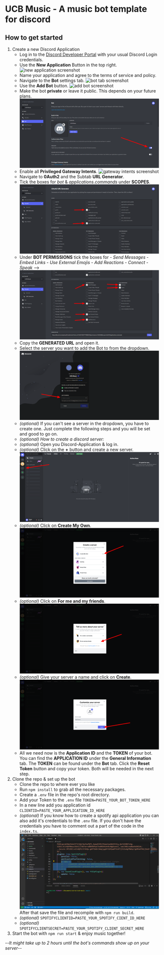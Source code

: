 # UCB Music - A music bot template for discord
## How to get started

1. Create a new Discord Application
	- Log in to the [Discord Developer Portal](https://discord.com/developers/applications) with your usual Discord Login credentials.
	- Use the **New Application** Button in the top right. ![new application screenshot](assets/screenshots/Discord-Developer-Portal-—-My-Applications.png)
	- Name your application and agree to the terms of service and policy.
	- Navigate to the **Bot** settings tab. ![bot tab screenshot](assets/screenshots/Discord-Developer-Portal-—-Bot-Settings-Tab.png)
	- Use the **Add Bot** button. ![add bot screenshot](assets/screenshots/Discord-Developer-Portal-—-Add-A-Bot.png)
	- Make the bot **private** or leave it public. This depends on your future plans. ![private bot screenshot](assets/screenshots/Discord-Developer-Portal_Private-Bot.png)
	- Enable all **Privileged Gateway Intents**. ![gateway intents screenshot](assets/screenshots/Discord-Developer-Portal-—-Gateway-Intents.png)
	- Navigate to **0Auth2** and the Subtab **URL Generator**.
	- Tick the boxes for *bot* & *applications.commands* under **SCOPES**. ![scopes screenshot](assets/screenshots/Discord-Developer-Portal_Scopes.png)
	- Under **BOT PERMISSIONS** tick the boxes for
			- *Send Messages*
			- *Embed Links*
			- *Use External Emojis*
			- *Add Reactions*
			- *Connect*
			- *Speak*
		--> ![bot permissions screenshot](assets/screenshots/Discord-Developer-Portal_Bot-Permissions.png)
	- Copy the **GENERATED URL** and open it.
	- Select the server you want to add the Bot to from the dropdown. ![select server screenshot](assets/screenshots/Discord-Authorise-access-to-your-account.png)
	- *(optional)* If you can't see a server in the dropdown, you have to create one. Just complete the following steps and you will be set and good to go on.
	- *(optional) How to create a discord server:* 
	- *(optional)* Open you Discord-Application & log in.
	- *(optional)* Click on the **+** button and create a new server. ![create server button screenshot](assets/screenshots/create_server-button.png)
	- *(optional)* Click on **Create My Own**. ![create your own server screenshot](assets/screenshots/create_your_own.png)
	- *(optional)* Click on **For me and my friends**. ![for me and my friends screenshot](assets/screenshots/for_me_and_friends.png)
	- *(optional)* Give your server a name and click on **Create**. ![create button screenshot](assets/screenshots/name_your_server.png)
	- All we need now is the **Application ID** and the **TOKEN** of your bot. You can find the **APPLICATION ID** under the **General Information** tab. The **TOKEN** can be found under the **Bot** tab. Click the **Reset Token** button and copy your token. Both will be needed in the next step.
2. Clone the repo & set up the bot
	- Clone the repo to where ever you like
	- Run `npm install` to grab all the necessary packages.
	- Create a `.env` file in the repo's root directory.
	- Add your Token to the `.env` file `TOKEN=PASTE_YOUR_BOT_TOKEN_HERE` 
	- In a new line add you application id `CLIENTID=PASTE_YOUR_APPLICATION_ID_HERE`
	- *(optional)* If you know how to create a spotify api application you can also add it's credentials to the `.env` file. If you don't have the credentials you have to comment out a part of the code in the `index.ts`. ![comment out screenshot](assets/screenshots/comment_out.png) After that save the file and recompile with `npm run build`.
	- *(optional)* `SPOTIFYCLIENTID=PASTE_YOUR_SPOTIFY_CIENT_ID_HERE`
	- *(optional)* `SPOTIFYCLIENTSECRET=PASTE_YOUR_SPOTIFY_CLIENT_SECRET_HERE`
3. Start the bot with `npm run start` & enjoy music together!

--*It might take up to 2 hours until the bot's commands show up on your server*--
